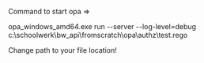 Command to start opa => 

opa_windows_amd64.exe run --server --log-level=debug c:\schoolwerk\bw_api\fromscratch\opa\authz\test.rego

Change path to your file location!
